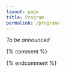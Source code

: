 ```yaml
---
layout: page
title: Program
permalink: /program/
---
```


*To be announced*

{% comment %}
<!-- <div class="program" markdown="1">

All of the rooms mentioned in the program are located in the at [School of Business Administration (ESCE) of the Polytechnic Institute of Setúbal (IPS)](https://maps.app.goo.gl/83e4ZHhkvdyp1div7). You can find the map of the campus [here]({{ "/attending/#campus-map" | relative_url}}).

<div id="program-day1" markdown="1">

# 4 December

| Time              |                                                          |
| ----------------- | -------------------------------------------------------- |
| 09:30             | Welcome and registration                                 |
| **10:00 - 10:30** | **Opening session**: Luísa Carvalho, Vice-President of the Polytechnic Institute of Setubal (IPS) -- **[*Room C1.13*](https://teams.microsoft.com/l/meetup-join/19%3ameeting_MmZkOTRlNGQtMDMxYi00ZDM3LWIxMGEtYThkMWU3YzZkMWE3%40thread.v2/0?context=%7b%22Tid%22%3a%22ad28c625-f2ca-4e91-b6d6-18922bc9391c%22%2c%22Oid%22%3a%22e74bc441-e2ba-4ef7-a22d-0e8dd58b61d3%22%7d)**                  |
| **10:30 - 11:00** | [**Keynote Speaker**: Hannes Raffasaeder, Lead Coordinator European University E³UDRES², "Open Innovation and Collaboration for Resilient and Sustainable Regions"]({{ "/#keynote1" | relative_url}}) -- **[*Room C1.13*](https://teams.microsoft.com/l/meetup-join/19%3ameeting_MmZkOTRlNGQtMDMxYi00ZDM3LWIxMGEtYThkMWU3YzZkMWE3%40thread.v2/0?context=%7b%22Tid%22%3a%22ad28c625-f2ca-4e91-b6d6-18922bc9391c%22%2c%22Oid%22%3a%22e74bc441-e2ba-4ef7-a22d-0e8dd58b61d3%22%7d)**  |
| **11:00 - 11:30** | Coffee break                                             |
| **11:30 - 12:00** | [**Keynote Speaker**: Antje Disterheft, Researcher and Integrated Memeber at CENSE/NOVA School of Science and Technology, "Resilience from within - why our inner worlds matter for transformative change"]({{ "/#keynote2" | relative_url}}) -- **[*Room C1.13*](https://teams.microsoft.com/l/meetup-join/19%3ameeting_MmZkOTRlNGQtMDMxYi00ZDM3LWIxMGEtYThkMWU3YzZkMWE3%40thread.v2/0?context=%7b%22Tid%22%3a%22ad28c625-f2ca-4e91-b6d6-18922bc9391c%22%2c%22Oid%22%3a%22e74bc441-e2ba-4ef7-a22d-0e8dd58b61d3%22%7d)** |
| 12:30             | Lunch                                                    |
| **14:30 - 16:00** | **Parallel sessions 1 & 2**                              |
|                   | **Session 1: Regional Development and Sustainability (Moderator: Raquel Barreira) -- [*Room C1.12*](https://teams.microsoft.com/l/meetup-join/19%3ameeting_NWYwY2Y0ZTgtMzk1OS00NmIxLWI1ZjMtM2JjZTFhOTU5OTBm%40thread.v2/0?context=%7b%22Tid%22%3a%22ad28c625-f2ca-4e91-b6d6-18922bc9391c%22%2c%22Oid%22%3a%22e74bc441-e2ba-4ef7-a22d-0e8dd58b61d3%22%7d)**   |
|                   | Ludovico-Marques, Marco A; Paz, Maria Catarina. Source of stones on walls of Santiago fortress in Sesimbra |
|                   | Medeiros, Eduardo. How impactful was the poseur 2014-20 towards environmentally sustainable regions in Portugal? |
|                   | Ludovico-Marques, Marco A; Castro, Marcela S. Leveraging portuguese higher education institutions for regional development through decarbonization |
|                   | Mourato, Fausto; Martins, Helena G; Piteira, Martinha; Moreira, Sandrina B. Playing for the planet: a state of the art on gamification and serious games for raising awareness about responsible use of natural resources |
|                   | **Session 2: Resilient Economy, Entrepreneurship and Innovation (Moderator: Cláudia Coelho) -- [*Room C1.15*](https://teams.microsoft.com/l/meetup-join/19%3ameeting_MGYwMzBlZTAtZDJkNy00ODM4LTk2MmUtMTUzNDYyYTcxZmZk%40thread.v2/0?context=%7b%22Tid%22%3a%22ad28c625-f2ca-4e91-b6d6-18922bc9391c%22%2c%22Oid%22%3a%22e74bc441-e2ba-4ef7-a22d-0e8dd58b61d3%22%7d)**   |
|                   | Pitacho, Liliana A; Cordeiro, João; Lima, Daniela; Martins, Helena G. Team Resilience Dynamics in High-Performance Teams: a systematic literature review |
|                   | Pedro Mares; Costa, Teresa Gomes da; Lima, Maria João. Antecedents of Entrepreneurial Intention in students of Polytechnic Institute of Setubal (Portugal). |
|                   | Ferreira, Inês A.; Mendes, Ana; Carriço, Nelson. Digital transformation in berth planning operations – a bibliometric analysis |
| **13:30 - 15:30** | [**Round Table: Entrepreneurship and Innovation - PhD Students (São Paulo University)**]({{ "/#roundtable1" | relative_url}}) -- ***Room [Google Meet](https://meet.google.com/uqx-zyaf-bnc)*** |
| **15:30 - 17:00** | [**Round Table: Resilience and Sustainability in Events: Innovative Approaches for Tourist Destinations**]({{ "/#roundtable2" | relative_url}}) -- **[*Room C1.13*](https://teams.microsoft.com/l/meetup-join/19%3ameeting_MmZkOTRlNGQtMDMxYi00ZDM3LWIxMGEtYThkMWU3YzZkMWE3%40thread.v2/0?context=%7b%22Tid%22%3a%22ad28c625-f2ca-4e91-b6d6-18922bc9391c%22%2c%22Oid%22%3a%22e74bc441-e2ba-4ef7-a22d-0e8dd58b61d3%22%7d)**                                             |
| 16:00 - 16:30     | Coffee break                                             |
| **16:30 - 18:00** | **Parallel sessions 3, 4, & 5**                              |
|                   | **Session 3: Technological, Engineering and Environmental Solutions (Moderator: Nelson Carriço) -- [*Room C1.15*](https://teams.microsoft.com/l/meetup-join/19%3ameeting_MGYwMzBlZTAtZDJkNy00ODM4LTk2MmUtMTUzNDYyYTcxZmZk%40thread.v2/0?context=%7b%22Tid%22%3a%22ad28c625-f2ca-4e91-b6d6-18922bc9391c%22%2c%22Oid%22%3a%22e74bc441-e2ba-4ef7-a22d-0e8dd58b61d3%22%7d)**   |
|                   | Rucha, Madalena; Piçarra, Susana; Sena da Fonseca, Bruno; Ferreira Pinto, Ana Paula; Mégre, Sofia. Advancing sustainability in built heritage conservation |
|                   | Piçarra, Susana; F. Silva, Hugo; Coelho, José; Araújo, Lara; Silva, Nelson; Oliveira, Cristina; Matos, Manuel; Barreiros, Ana. Circular use of water in agriculture: solution or threat? |
|                   | Santos, Carla A.; Coelho, Claudia; Gomes, Ana Gabriela G.N.; Tudella, Joana; Serralha, Maria Fátima; Dias, Nilmara; Santos, Sónia; Osório, Natália; Justino, Marta. Closing the loop: microalgae-based solutions for agroindustrial waste in Setúbal |
|                   | Castro, Marcela S; Lisboa, Leonardo; Barcaui, Andre; Navarro, Carlos. Unveiling the landscape of Artificial Intelligence in corporate management: insights from professionals |
|                   | **Session 4: Regional Development and Sustainability (Moderator: Caterina De Lucia) -- [*Room C1.12*](https://teams.microsoft.com/l/meetup-join/19%3ameeting_NWYwY2Y0ZTgtMzk1OS00NmIxLWI1ZjMtM2JjZTFhOTU5OTBm%40thread.v2/0?context=%7b%22Tid%22%3a%22ad28c625-f2ca-4e91-b6d6-18922bc9391c%22%2c%22Oid%22%3a%22e74bc441-e2ba-4ef7-a22d-0e8dd58b61d3%22%7d)**   |
|                   | Simões, Luis; Reis, Leonilde; Galvão, Susana; Couto, Maria; Mata, Carlos; Caria, Maria Helena. Sustainability and regional development@IPS: a pilot experience |
|                   | A. Quintela, Joana; Costa, Carlos; Correia, Anabela. Sustainability in health and wellness tourism – the creation of health regions |
|                   | Carla Viana; Duarte Xara Brasil. Digital Transformation in Healthcare: Consumer Experience in Portugal's Health Sector |
|                   | Esengulova, Nazgul; Pazienza, Pasquale; Lopolito, Antonio; Morsilli, Michele; Balena, Pasquale. UNESCO Geopark to boost regional development?: A scenario for the marginal area of Gargano Promontory, Italy |
|                   | **Session 5: Society, Education, People and Behaviour (Moderator: Helena Martins) -- [*Room C.1.16*](https://teams.microsoft.com/l/meetup-join/19%3ameeting_ZGI5NjZjNDUtMmNhMy00NDlhLWJlOTAtYTRkODdlY2U2ZDAz%40thread.v2/0?context=%7b%22Tid%22%3a%22ad28c625-f2ca-4e91-b6d6-18922bc9391c%22%2c%22Oid%22%3a%22e74bc441-e2ba-4ef7-a22d-0e8dd58b61d3%22%7d)**  |
|                   | De Coninck, Sarah; Reulens, Ann. “Nothing about us without us”: results of a literature review and delphi study on engagement models for research |
|                   | Martins, Helena G; Rodrigues, Ana Cláudia; Lehmann, Melanie; Dolmann, Lisa Maria. From panic to panorama: globais insights into crisis training |
|                   | Lampreia, Paula; Martins, Helena G. Leading the charge: how workers’ views on leadership can shape culture shifts, a case study |
|                   | Martins, Helena G; Cordeiro, João Pedro; Carvalho, Luísa; Pitacho, Liliana A. Simmering success: a bibliometric approach to the literature and research agenda on entrepreneurial chefs |
|                   | Komino, Aline. The moral dimension in the consumption of organic foods |

</div>


<div id="program-day2" markdown="1">

# 5 December

| Time              |                                                          |
| ----------------- | -------------------------------------------------------- |
| **09:30 - 11:00** | **Special session 1 – Circular Economy (Moderator: Susanne Roiser) -- [*Room C1.13*](https://teams.microsoft.com/l/meetup-join/19%3ameeting_MmZkOTRlNGQtMDMxYi00ZDM3LWIxMGEtYThkMWU3YzZkMWE3%40thread.v2/0?context=%7b%22Tid%22%3a%22ad28c625-f2ca-4e91-b6d6-18922bc9391c%22%2c%22Oid%22%3a%22e74bc441-e2ba-4ef7-a22d-0e8dd58b61d3%22%7d)** |
|                   | Costa, Nuno RP; Santos, Carla A. Measurement system analysis of microalgae cell culture concentration – a contribution for innovative technologies | 
|                   | Isabelle Lacourt, Accounting food waste composting GHG emissions and carbon in living soils in a fork to farm perspective |
|                   | *Communication 1*                                        |
|                   | *Communication 2*                                        |
| 11:00 - 11:30     | Coffee break                                             |
| **11:30 - 13:00** | **Parallel sessions 6 & 7**                              |
|                   | **Session 6: Finance, Investments and Funding (Moderator: Rui Pardal) -- [*Room C1.12*](https://teams.microsoft.com/l/meetup-join/19%3ameeting_NWYwY2Y0ZTgtMzk1OS00NmIxLWI1ZjMtM2JjZTFhOTU5OTBm%40thread.v2/0?context=%7b%22Tid%22%3a%22ad28c625-f2ca-4e91-b6d6-18922bc9391c%22%2c%22Oid%22%3a%22e74bc441-e2ba-4ef7-a22d-0e8dd58b61d3%22%7d)**          |
|                   | Dias, Rui Teixeira; Chambino Ramos, Mariana. Analyzing The Nexus: Stock Indexes and Cryptocurrencies During the Russia-Ukraine War |
|                   | Bicho, Susana PR; Heliodoro, Paula A. Comparative Analysis of the Financial Performance of Companies in PSI20 and IBEX35, before and during Covid-19 Crisis |
|                   | Chambino Ramos, Mariana; Dias, Rui Teixeira. Interconnected markets: examining spillovers between stock indexes in the travel, hotels, restaurants, and leisure sector |
|                   | Chambino Ramos, Mariana; Dias, Rui Teixeira. Side effects and interactions: exploring the relationship between dirty and green cryptocurrencies and clean energy stock indexes |
|                   | **Session 7: Regional Development and Sustainability (Moderator: Rui Neves)-- [*Room C1.15*](https://teams.microsoft.com/l/meetup-join/19%3ameeting_MGYwMzBlZTAtZDJkNy00ODM4LTk2MmUtMTUzNDYyYTcxZmZk%40thread.v2/0?context=%7b%22Tid%22%3a%22ad28c625-f2ca-4e91-b6d6-18922bc9391c%22%2c%22Oid%22%3a%22e74bc441-e2ba-4ef7-a22d-0e8dd58b61d3%22%7d)**   |
|                   | Fernandes, Mauro; Neves, Rui D. Assessment of mechanical performance of corroded steel fiber reinforced concrete |
|                   | Porcaro, Angelo. Blockchain and Tourism in rural areas: Its Potential and Implementation in the Gargano National Park |
|                   | Salah Uddin, Muhammad; Kabasakal, Ali; Lucia, Caterina De; Pasquale, Pazienza. Drivers and barriers to the shadow economy: do natural resource endowment and institutional quality matter |
|                   | Ranieri F., Santoro D., Grilli L., De Lucia C., Pazienza P. Evaluation of the tourism carrying capacity for sustainable management at the Tremiti Islands, Italy |
| 13:00             | Lunch                                                    |
| **14:00 - 15:30** | **Special session 2 - Network and Cooperation in Higher Education – IBW (Moderators: Teresa Costa & Pedro Pardal) -- [*Room C1.13*](https://teams.microsoft.com/l/meetup-join/19%3ameeting_MmZkOTRlNGQtMDMxYi00ZDM3LWIxMGEtYThkMWU3YzZkMWE3%40thread.v2/0?context=%7b%22Tid%22%3a%22ad28c625-f2ca-4e91-b6d6-18922bc9391c%22%2c%22Oid%22%3a%22e74bc441-e2ba-4ef7-a22d-0e8dd58b61d3%22%7d)** |
|                   | Tim Colberg Hochschule Kaiserslautern, in representation of IBW coordinator |
|                   | Martina Chalupová, College of Polytechnics Jihlava, IBW coordinator |
|                   | Stef Mannaerts, UCLL, IBW coordinator                    |
|                   | Danielle Bouwman, RUAS, IBW coodinator                   |
|                   | P.J.M. Koevoet-Sonneveld, RUAS, IBW coodinator           |
|                   | Teresa Costa, ESCE/IPS, IBW coordinator                  |
| **15:30 - 17:00** | **Parallel sessions 8 & 9**                           |
|                   | **Session 8: Resilient Economy, Entrepreneurship and Innovation (Moderator: Pedro Pardal) -- [*Room C1.13*](https://teams.microsoft.com/l/meetup-join/19%3ameeting_MmZkOTRlNGQtMDMxYi00ZDM3LWIxMGEtYThkMWU3YzZkMWE3%40thread.v2/0?context=%7b%22Tid%22%3a%22ad28c625-f2ca-4e91-b6d6-18922bc9391c%22%2c%22Oid%22%3a%22e74bc441-e2ba-4ef7-a22d-0e8dd58b61d3%22%7d)** |
|                   | Teresa Gomes da Costa; Pedro Mares; Maria Lima. Entrepreneuship Education in International Context: Skills, Attitudes and Competencies that Promote Student Resilience |
|                   | Nuno Costa; João Lourenço. Process and product’s resilience |
|                   | Dias, Rui Teixeira; Reis, Leonilde; Pardal, Pedro; Carvalho, Luísa; Russo, Nelson. Resilient companies in the region of Setúbal: an insightful reflection in times of uncertainty |
|                   | Duarte Xara Brasil; Pedro Pardal; João Pedro Cordeiro; Luísa Cagica Carvalho .Buying Local Products: Municipal Markets vs. Modern Trade. A Portuguese Case Study |
|                   | Baleizão, Ana Raquel; Miguel, Fernanda; Gomes, Ana Gabriela G.N.; Justino, Marta. Optimisation of viral RNA extraction with an extraction kit using sample poolings: case study for SARS-COV-2 Virus |
|                   | **Session 9: Technological, Engineering and Environmental Solutions (Moderator: Catarina Paz) -- [*Room C1.12*](https://teams.microsoft.com/l/meetup-join/19%3ameeting_NWYwY2Y0ZTgtMzk1OS00NmIxLWI1ZjMtM2JjZTFhOTU5OTBm%40thread.v2/0?context=%7b%22Tid%22%3a%22ad28c625-f2ca-4e91-b6d6-18922bc9391c%22%2c%22Oid%22%3a%22e74bc441-e2ba-4ef7-a22d-0e8dd58b61d3%22%7d)** |
|                   | Shabir, Maria. Does energy democracy really affect growth and environmental quality? early evidence from upper middle-income countries during 1997-2020 |
|                   | Gameiro, Maria Lurdes; Gomes, Ana Gabriela G.N.; Justino, Marta; Serralha, Maria Fátima; Tudella, Joana. Recovery of precious metals from electronic wastes – a review |
|                   | Garcia, João Miranda; Soares, Aldina; Ruivo, Celestino. Smart solar vegetable dehidratation, a way to support a sustainable activity |
|                   | Lopes, Rodrigo; Reis, Leonilde; Dourado, Alcina. Technological solutions for a more resilient world: a contribution to responsible consumerism |
| 18:00             | Visit to the [Convent of Jesus / Museum of Setúbal](https://maps.app.goo.gl/9SouoDQVSs5WY1B99) |
| 19:30 - 20:00     | Moscatel de honra                                        |
| 20:00 - 22:00     | Gala Dinner and Best Communication Award                 |

</div>

<div id="program-day3" markdown="1">

# 6 December

| Time              |                                                          |
| ----------------- | -------------------------------------------------------- |
| **09:30 - 12:00** | **Special session 3 (in Portuguese) - Sustentabilidade e Resiliência (Moderator: Carlos Mata) -- [*Room C1.13*](https://teams.microsoft.com/l/meetup-join/19%3ameeting_MmZkOTRlNGQtMDMxYi00ZDM3LWIxMGEtYThkMWU3YzZkMWE3%40thread.v2/0?context=%7b%22Tid%22%3a%22ad28c625-f2ca-4e91-b6d6-18922bc9391c%22%2c%22Oid%22%3a%22e74bc441-e2ba-4ef7-a22d-0e8dd58b61d3%22%7d)** |
|                   | Jorge Gaspar – AIP                                       |
|                   | Mário Parra da Silva – APEE e UN Global Compact Network Portugal |
|                   | Paula Guimarães – The Navigator Company                  |
| **12:00 - 12:30** | [**Keynote Speaker (in Portuguese)**: Pedro Dominguinhos, President of the National Recovery and Resilience Plan (RRP) Monitoring Commission, "Contribuição do PRR para os Objetivos de Desenvolvimento Sustentável"]({{ "/#keynote3" | relative_url}}) -- **[*Room C1.13*](https://teams.microsoft.com/l/meetup-join/19%3ameeting_MmZkOTRlNGQtMDMxYi00ZDM3LWIxMGEtYThkMWU3YzZkMWE3%40thread.v2/0?context=%7b%22Tid%22%3a%22ad28c625-f2ca-4e91-b6d6-18922bc9391c%22%2c%22Oid%22%3a%22e74bc441-e2ba-4ef7-a22d-0e8dd58b61d3%22%7d)**  |
| **12:30**             | **Closing session**: Pedro Ferreira, Vice-President of the Polytechnic Institute of Setubal (IPS) -- **[*Room C1.13*](https://teams.microsoft.com/l/meetup-join/19%3ameeting_MmZkOTRlNGQtMDMxYi00ZDM3LWIxMGEtYThkMWU3YzZkMWE3%40thread.v2/0?context=%7b%22Tid%22%3a%22ad28c625-f2ca-4e91-b6d6-18922bc9391c%22%2c%22Oid%22%3a%22e74bc441-e2ba-4ef7-a22d-0e8dd58b61d3%22%7d)**                 |

</div>

</div> -->
{% endcomment %}
